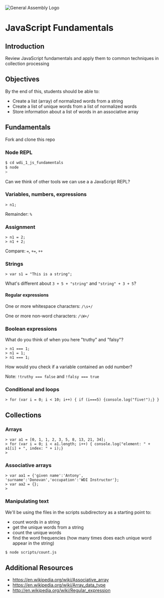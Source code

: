 ![General Assembly Logo](http://i.imgur.com/ke8USTq.png)

# JavaScript Fundamentals

## Introduction

Review JavaScript fundamentals and apply them to common techniques in collection processing

## Objectives

By the end of this, students should be able to:

- Create a list (array) of normalized words from a string
- Create a list of unique words from a list of normalized words
- Store information about a list of words in an associative array

## Fundamentals

Fork and clone this repo

### Node REPL

```bash
$ cd wdi_1_js_fundamentals
$ node
>

```

Can we think of other tools we can use a a JavaScript REPL?

### Variables, numbers, expressions

```node
> n1;

```

Remainder: `%`

### Assignment

```node
> n1 = 2;
> n1 + 2;

```

Compare:  `=`, `+=`, `++`

### Strings

```node
> var s1 = "This is a string";

```

What's different about `3 + 5 + "string"` and `"string" + 3 + 5`?

#### Regular expressions

One or more whitespace characters: `/\s+/`

One or more non-word characters: `/\W+/`

### Boolean expressions

What do you think of when you here "truthy" and "falsy"?

```node
> n1 === 1;
> n1 = 1;
> n1 === 1;

```

How would you check if a variable contained an odd number?

Note:  `!truthy === false` and `!falsy === true`

### Conditional and loops

```node
> for (var i = 0; i < 10; i++) { if (i===5) {console.log("five!");} }

```

## Collections

### Arrays

```node
> var a1 = [0, 1, 1, 2, 3, 5, 8, 13, 21, 34];
> for (var i = 0; i < a1.length; i++) { console.log("element: " + a1[i] + ", index: " + i);}
>

```

### Associative arrays

```node
> var aa1 = {'given name':'Antony', 'surname':'Donovan','occupation':'WDI Instructor'};
> var aa2 = {};
>

```

### Manipulating text

We'll be using the files in the scripts subdirectory as a starting point to:
 - count words in a string
 - get the unique words from a string
 - count the unique words
 - find the word frequencies (how many times does each unique word appear in the string)

```bash
$ node scripts/count.js

```

## Additional Resources

- https://en.wikipedia.org/wiki/Associative_array
- https://en.wikipedia.org/wiki/Array_data_type
- http://en.wikipedia.org/wiki/Regular_expression
